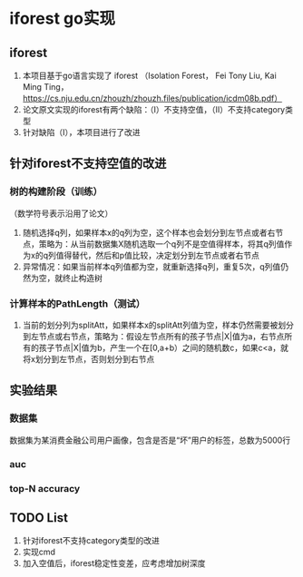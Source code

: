 # iforest go实现

## iforest
1. 本项目基于go语言实现了 iforest （Isolation Forest， Fei Tony Liu, Kai Ming Ting， https://cs.nju.edu.cn/zhouzh/zhouzh.files/publication/icdm08b.pdf）
2. 论文原文实现的iforest有两个缺陷：（I）不支持空值，（II）不支持category类型
3. 针对缺陷（I），本项目进行了改进

## 针对iforest不支持空值的改进
### 树的构建阶段（训练）
（数学符号表示沿用了论文）
1. 随机选择q列，如果样本x的q列为空，这个样本也会划分到左节点或者右节点，策略为：从当前数据集X随机选取一个q列不是空值得样本，将其q列值作为x的q列值得替代，然后和p值比较，决定划分到左节点或者右节点
2. 异常情况：如果当前样本q列值都为空，就重新选择q列，重复5次，q列值仍然为空，就终止构造树
### 计算样本的PathLength（测试）
1. 当前的划分列为splitAtt，如果样本x的splitAtt列值为空，样本仍然需要被划分到左节点或右节点，策略为：假设左节点所有的孩子节点|X|值为a，右节点所有的孩子节点|X|值为b，产生一个在[0,a+b）之间的随机数c，如果c<a，就将x划分到左节点，否则划分到右节点

## 实验结果
### 数据集
数据集为某消费金融公司用户画像，包含是否是“坏”用户的标签，总数为5000行
### auc

### top-N accuracy

## TODO List
1. 针对iforest不支持category类型的改进
2. 实现cmd
3. 加入空值后，iforest稳定性变差，应考虑增加树深度
 
